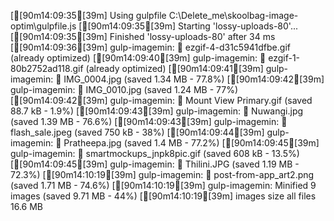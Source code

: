[[90m14:09:35[39m] Using gulpfile C:\Delete_me\skoolbag-image-optim\gulpfile.js
[[90m14:09:35[39m] Starting 'lossy-uploads-80'...
[[90m14:09:35[39m] Finished 'lossy-uploads-80' after 34 ms
[[90m14:09:36[39m] gulp-imagemin: ✔ ezgif-4-d31c5941dfbe.gif (already optimized)
[[90m14:09:40[39m] gulp-imagemin: ✔ ezgif-1-80b2752ad118.gif (already optimized)
[[90m14:09:41[39m] gulp-imagemin: ✔ IMG_0004.jpg (saved 1.34 MB - 77.8%)
[[90m14:09:42[39m] gulp-imagemin: ✔ IMG_0010.jpg (saved 1.24 MB - 77%)
[[90m14:09:42[39m] gulp-imagemin: ✔ Mount View Primary.gif (saved 88.7 kB - 1.9%)
[[90m14:09:43[39m] gulp-imagemin: ✔ Nuwangi.jpg (saved 1.39 MB - 76.6%)
[[90m14:09:43[39m] gulp-imagemin: ✔ flash_sale.jpeg (saved 750 kB - 38%)
[[90m14:09:44[39m] gulp-imagemin: ✔ Pratheepa.jpg (saved 1.4 MB - 77.2%)
[[90m14:09:45[39m] gulp-imagemin: ✔ smartmockups_jnpk8pic.gif (saved 608 kB - 13.5%)
[[90m14:09:45[39m] gulp-imagemin: ✔ Thilini.JPG (saved 1.19 MB - 72.3%)
[[90m14:10:19[39m] gulp-imagemin: ✔ post-from-app_art2.png (saved 1.71 MB - 74.6%)
[[90m14:10:19[39m] gulp-imagemin: Minified 9 images (saved 9.71 MB - 44%)
[[90m14:10:19[39m] images size all files 16.6 MB
